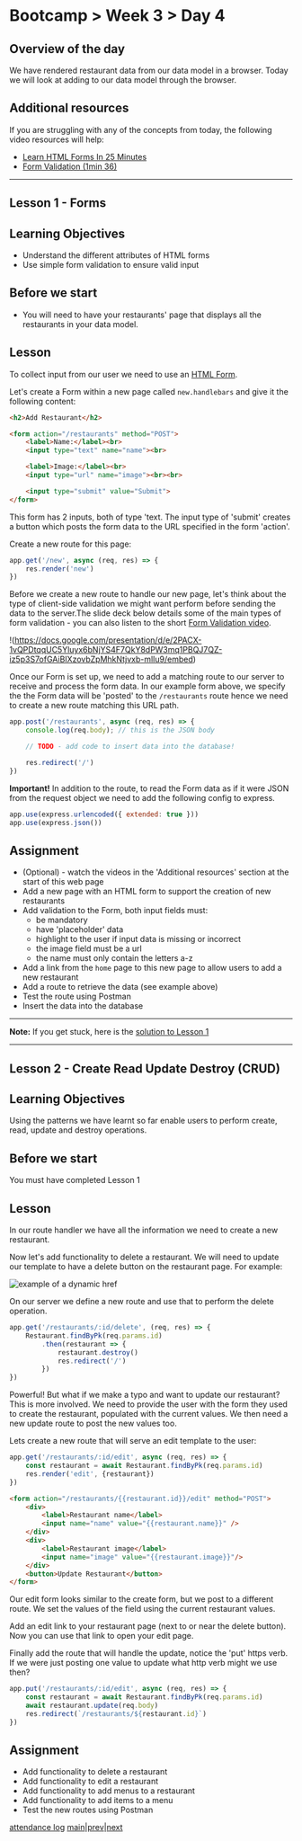 # Bootcamp > Week 3 > Day 4

## Overview of the day

We have rendered restaurant data from our data model in a browser. Today we will look at adding to our data model through the browser.

## Additional resources
If you are struggling with any of the concepts from today, the following video resources will help:
  * [Learn HTML Forms In 25 Minutes](https://www.youtube.com/watch?v=fNcJuPIZ2WE)
  * [Form Validation (1min 36)](https://www.youtube.com/watch?v=MppB5jaKyZ4)

----

## Lesson 1 - Forms

## Learning Objectives

* Understand the different attributes of HTML forms
* Use simple form validation to ensure valid input

## Before we start
* You will need to have your restaurants' page that displays all the restaurants in your data model.

## Lesson

To collect input from our user we need to use an [HTML Form](https://www.w3schools.com/html/html_forms.asp). 

Let's create a Form within a new page called `new.handlebars` and give it the following content:

```html
<h2>Add Restaurant</h2>

<form action="/restaurants" method="POST">
    <label>Name:</label><br>
    <input type="text" name="name"><br>

    <label>Image:</label><br>
    <input type="url" name="image"><br><br>

    <input type="submit" value="Submit">
</form>
```

This form has 2 inputs, both of type 'text. The input type of 'submit' creates a button which posts the form data to the URL specified in the form 'action'. 

Create a new route for this page:
```javascript
app.get('/new', async (req, res) => {
    res.render('new')
})
```

Before we create a new route to handle our new page, let's think about the type of client-side validation we might want perform before sending the data to the server.The slide deck below details some of the main types of form validation - you can also listen to the short [Form Validation video](https://www.youtube.com/watch?v=MppB5jaKyZ4).

!(https://docs.google.com/presentation/d/e/2PACX-1vQPDtqqUC5Yluyx6bNjYS4F7QkY8dPW3mq1PBQJ7QZ-iz5p3S7ofGAiBIXzovbZpMhkNtjvxb-mlIu9/embed)

Once our Form is set up, we need to add a matching route to our server to receive and process the form data. In our example form above, we specify the the Form data will be 'posted' to the `/restaurants` route hence we need to create a new route matching this URL path.

```javascript
app.post('/restaurants', async (req, res) => {
    console.log(req.body); // this is the JSON body

    // TODO - add code to insert data into the database!

    res.redirect('/')
})
```

**Important!** In addition to the route, to read the Form data as if it were JSON from the request object we need to add the following config to express.

```javascript
app.use(express.urlencoded({ extended: true }))
app.use(express.json())
```

## Assignment

* (Optional) - watch the videos in the 'Additional resources' section at the start of this web page
* Add a new page with an HTML form to support the creation of new restaurants
* Add validation to the Form, both input fields must:
     * be mandatory 
     * have 'placeholder' data
     * highlight to the user if input data is missing or incorrect
     * the image field must be a url
     * the name must only contain the letters a-z
* Add a link from the `home` page to this new page to allow users to add a new restaurant
* Add a route to retrieve the data (see example above)
* Test the route using Postman
* Insert the data into the database

---
**Note:**
If you get stuck, here is the [solution to Lesson 1](https://github.com/MultiverseLearningProducts/swe-solutions/tree/main/bootcamp/wk3/day4)

----

## Lesson 2 - Create Read Update Destroy (CRUD)

## Learning Objectives

Using the patterns we have learnt so far enable users to perform create, read, update and destroy operations.

## Before we start

You must have completed Lesson 1

## Lesson

In our route handler we have all the information we need to create a new restaurant. 

Now let's add functionality to delete a restaurant. We will need to update our template to have a delete button on the restaurant page. For example:

![example of a dynamic href](https://user-images.githubusercontent.com/4499581/95022824-5dd14900-0671-11eb-9cb3-2d9caa3cbb30.jpg)

On our server we define a new route and use that to perform the delete operation.

```javascript
app.get('/restaurants/:id/delete', (req, res) => {
    Restaurant.findByPk(req.params.id)
        .then(restaurant => {
            restaurant.destroy()
            res.redirect('/')
        })
})
```
Powerful! But what if we make a typo and want to update our restaurant? This is more involved. We need to provide the user with the form they used to create the restaurant, populated with the current values. We then need a new update route to post the new values too.

Lets create a new route that will serve an edit template to the user:

```javascript
app.get('/restaurants/:id/edit', async (req, res) => {
    const restaurant = await Restaurant.findByPk(req.params.id)
    res.render('edit', {restaurant})
})
```
```html
<form action="/restaurants/{{restaurant.id}}/edit" method="POST">
    <div>
        <label>Restaurant name</label>
        <input name="name" value="{{restaurant.name}}" />
    </div>
    <div>
        <label>Restaurant image</label>
        <input name="image" value="{{restaurant.image}}"/>
    </div>
    <button>Update Restaurant</button>
</form>
```
Our edit form looks similar to the create form, but we post to a different route. We set the values of the field using the current restaurant values.

Add an edit link to your restaurant page (next to or near the delete button). Now you can use that link to open your edit page.

Finally add the route that will handle the update, notice the 'put' https verb. If we were just posting one value to update what http verb might we use then?

```javascript
app.put('/restaurants/:id/edit', async (req, res) => {
    const restaurant = await Restaurant.findByPk(req.params.id)
    await restaurant.update(req.body)
    res.redirect(`/restaurants/${restaurant.id}`)
})
```

## Assignment

* Add functionality to delete a restaurant
* Add functionality to edit a restaurant
* Add functionality to add menus to a restaurant
* Add functionality to add items to a menu
* Test the new routes using Postman

[attendance log](https://platform.multiverse.io/apprentice/attendance-log/166)
[main](/swe)|[prev](/swe/bootcamp/wk3/day3.html)|[next](/swe/bootcamp/wk3/day5.html)